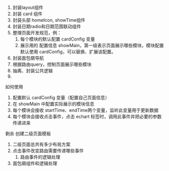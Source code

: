 1. 封装layout组件
2. 封装 card 组件
3. 封装头部 homeIcon, showTime组件
4. 封装日期radio和日期范围联动组件
5. 整理页面开发规范，例：
   1. 每个模块的默认配置 cardConfig 变量
   2. 展示用的 配置信息 showMain，第一级表示页面展示哪些模块，模块配置默认使用 cardConfig，可以替换、扩展该配置。
6. 封装面包屑导航
7. 根据路由query，控制页面展示哪些模块
8. 抽离、封装公共逻辑
9. 

如何使用
1. 配置默认 cardConfig 变量（配置自己页面信息）
2. 在 showMain 中配置实际展示的模块信息
3. 每个模块会接收 startTime、endTime两个变量，监听此变量用于更新数据
4. 每个模块会接收点击事件，点击 echart 标签时，调用此事件并把必要的参数传递进来


剩余
创建二级页面模板
1. 二级页面总共有多少布局方案
2. 点击事件改变路由需要传递哪些事件
   1. 路由事件的逻辑处理
3. 面包屑组件和逻辑处理